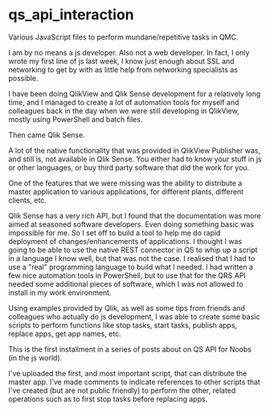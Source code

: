 # qs_api_interaction
Various JavaScript files to perform mundane/repetitive tasks in QMC.

I am by no means a js developer. Also not a web developer. In fact, I only wrote my first line of js last week, I know just enough about SSL and networking to get by with as little help from networking specialists as possible.

I have been doing QlikView and Qlik Sense development for a relatively long time, and I managed to create a lot of automation tools for myself and colleagues back in the day when we were still developing in QlikView, mostly using PowerShell and batch files.

Then came Qlik Sense.

A lot of the native functionality that was provided in QlikView Publisher was, and still is, not available in Qlik Sense. You either had to know your stuff in js or other languages, or buy third party software that did the work for you.

One of the features that we were missing was the ability to distribute a master application to various applications, for different plants, different clients, etc.

Qlik Sense has a very rich API, but I found that the documentation was more aimed at seasoned software developers. Even doing something basic was impossible for me. So I set off to build a tool to help me do rapid deployment of changes/enhancements of applications. I thought I was going to be able to use the native REST connector in QS to whip up a script in a language I know well, but that was not the case. I realised that I had to use a "real" programming language to build what I needed. I had written a few nice automation tools in PowerShell, but to use that for the QRS API needed some additional pieces of software, which I was not allowed to install in my work environment.

Using examples provided by Qlik, as well as some tips from friends and colleagues who actually do js development, I was able to create some basic scripts to perform functions like stop tasks, start tasks, publish apps, replace apps, get app names, etc.

This is the first installment in a series of posts about on QS API for Noobs (in the js world).

I've uploaded the first, and most important script, that can distribute the master app. I've made comments to indicate references to other scripts that I've created (but are not public friendly) to perform the other, related operations such as to first stop tasks before replacing apps.
